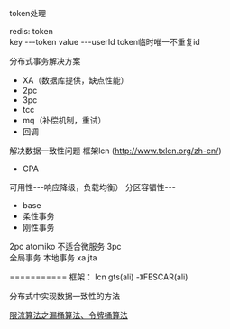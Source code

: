 token处理

redis:
token   
key   ---token
value ---userId
token临时唯一不重复id

分布式事务解决方案
* XA（数据库提供，缺点性能）
* 2pc
* 3pc
* tcc
* mq（补偿机制，重试）
* 回调

 解决数据一致性问题
框架lcn  (http://www.txlcn.org/zh-cn/)

* CPA

可用性---响应降级，负载均衡）
分区容错性---
* base
* 柔性事务
* 刚性事务

2pc  atomiko  不适合微服务
3pc  
全局事务
本地事务
xa
jta

===========
框架：
lcn
gts(ali)   -》FESCAR(ali)


分布式中实现数据一致性的方法



[限流算法之漏桶算法、令牌桶算法](https://www.cnblogs.com/SUNSHINEC/p/9577682.html)


